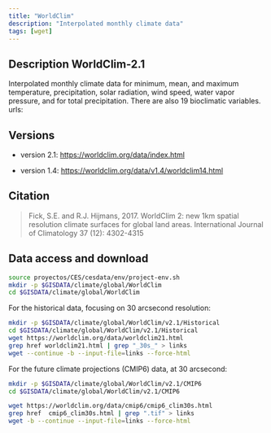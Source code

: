 ```yaml
---
title: "WorldClim"
description: "Interpolated monthly climate data"
tags: [wget]
---
```


## Description WorldClim-2.1

Interpolated monthly climate data for minimum, mean, and maximum temperature, precipitation, solar radiation, wind speed, water vapor pressure, and for total precipitation. There are also 19 bioclimatic variables.
urls:

## Versions

- version 2.1: https://worldclim.org/data/index.html

- version 1.4: https://worldclim.org/data/v1.4/worldclim14.html


## Citation

> Fick, S.E. and R.J. Hijmans, 2017. WorldClim 2: new 1km spatial resolution climate surfaces for global land areas. International Journal of Climatology 37 (12): 4302-4315 

## Data access and download

```bash
source proyectos/CES/cesdata/env/project-env.sh
mkdir -p $GISDATA/climate/global/WorldClim
cd $GISDATA/climate/global/WorldClim

```

For the historical data, focusing on 30 arcsecond resolution:

```bash
mkdir -p $GISDATA/climate/global/WorldClim/v2.1/Historical
cd $GISDATA/climate/global/WorldClim/v2.1/Historical
wget https://worldclim.org/data/worldclim21.html
grep href worldclim21.html | grep "_30s_" > links
wget --continue -b --input-file=links --force-html

```

For the future climate projections (CMIP6) data, at 30 arcsecond:

```bash
mkdir -p $GISDATA/climate/global/WorldClim/v2.1/CMIP6
cd $GISDATA/climate/global/WorldClim/v2.1/CMIP6

wget https://worldclim.org/data/cmip6/cmip6_clim30s.html
grep href  cmip6_clim30s.html | grep ".tif" > links
wget -b --continue --input-file=links --force-html


```
